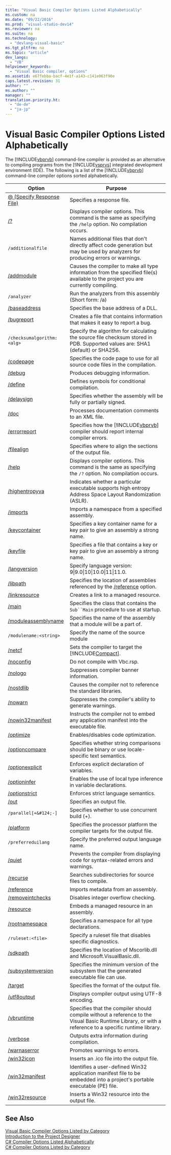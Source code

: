 ```yaml
---
title: "Visual Basic Compiler Options Listed Alphabetically"
ms.custom: na
ms.date: "09/22/2016"
ms.prod: "visual-studio-dev14"
ms.reviewer: na
ms.suite: na
ms.technology: 
  - "devlang-visual-basic"
ms.tgt_pltfrm: na
ms.topic: "article"
dev_langs: 
  - "VB"
helpviewer_keywords: 
  - "Visual Basic compiler, options"
ms.assetid: e67febba-bacf-4e1f-a143-c141e063f90e
caps.latest.revision: 31
author: ""
ms.author: ""
manager: ""
translation.priority.ht: 
  - "de-de"
  - "ja-jp"
---
```

# Visual Basic Compiler Options Listed Alphabetically
The [!INCLUDE[vbprvb](../vs140/includes/vbprvb_md.md)] command-line compiler is provided as an alternative to compiling programs from the [!INCLUDE[vsprvs](../vs140/includes/vsprvs_md.md)] integrated development environment (IDE). The following is a list of the [!INCLUDE[vbprvb](../vs140/includes/vbprvb_md.md)] command-line compiler options sorted alphabetically.  
  
|Option|Purpose|  
|------------|-------------|  
|[@ (Specify Response File)](../vs140/@--specify-response-file---visual-basic-.md)|Specifies a response file.|  
|[/?](../vs140/-help------visual-basic-.md)|Displays compiler options. This command is the same as specifying the `/help` option. No compilation occurs.|  
|`/additionalfile`|Names additional files that don't directly affect code generation but may be used by analyzers for producing errors or warnings.|  
|[/addmodule](../vs140/-addmodule.md)|Causes the compiler to make all type information from the specified file(s) available to the project you are currently compiling.|  
|`/analyzer`|Run the analyzers from this assembly (Short form: /a)|  
|[/baseaddress](../vs140/-baseaddress.md)|Specifies the base address of a DLL.|  
|[/bugreport](../vs140/-bugreport.md)|Creates a file that contains information that makes it easy to report a bug.|  
|`/checksumalgorithm:<alg>`|Specify the algorithm for calculating the source file checksum stored in PDB.  Supported values are: SHA1 (default) or SHA256.|  
|[/codepage](../vs140/-codepage--visual-basic-.md)|Specifies the code page to use for all source code files in the compilation.|  
|[/debug](../vs140/-debug--visual-basic-.md)|Produces debugging information.|  
|[/define](../vs140/-define--visual-basic-.md)|Defines symbols for conditional compilation.|  
|[/delaysign](../vs140/-delaysign.md)|Specifies whether the assembly will be fully or partially signed.|  
|[/doc](../vs140/-doc.md)|Processes documentation comments to an XML file.|  
|[/errorreport](../vs140/-errorreport.md)|Specifies how the [!INCLUDE[vbprvb](../vs140/includes/vbprvb_md.md)] compiler should report internal compiler errors.|  
|[/filealign](../vs140/-filealign.md)|Specifies where to align the sections of the output file.|  
|[/help](../vs140/-help------visual-basic-.md)|Displays compiler options. This command is the same as specifying the `/?` option. No compilation occurs.|  
|[/highentropyva](../vs140/-highentropyva--visual-basic-.md)|Indicates whether a particular executable supports high entropy Address Space Layout Randomization (ASLR).|  
|[/imports](../vs140/-imports--visual-basic-.md)|Imports a namespace from a specified assembly.|  
|[/keycontainer](../vs140/-keycontainer.md)|Specifies a key container name for a key pair to give an assembly a strong name.|  
|[/keyfile](../vs140/-keyfile.md)|Specifies a file that contains a key or key pair to give an assembly a strong name.|  
|[/langversion](../vs140/-langversion--visual-basic-.md)|Specify language version: 9&#124;9.0&#124;10&#124;10.0&#124;11&#124;11.0.|  
|[/libpath](../vs140/-libpath.md)|Specifies the location of assemblies referenced by the [/reference](../vs140/-reference--visual-basic-.md) option.|  
|[/linkresource](../vs140/-linkresource--visual-basic-.md)|Creates a link to a managed resource.|  
|[/main](../vs140/-main.md)|Specifies the class that contains the `Sub``Main` procedure to use at startup.|  
|[/moduleassemblyname](../vs140/-moduleassemblyname.md)|Specifies the name of the assembly that a module will be a part of.|  
|`/modulename:<string>`|Specify the name of the source module|  
|[/netcf](../vs140/-netcf.md)|Sets the compiler to target the [!INCLUDE[Compact](../vs140/includes/compact_md.md)].|  
|[/noconfig](../vs140/-noconfig.md)|Do not compile with Vbc.rsp.|  
|[/nologo](../vs140/-nologo--visual-basic-.md)|Suppresses compiler banner information.|  
|[/nostdlib](../vs140/-nostdlib--visual-basic-.md)|Causes the compiler not to reference the standard libraries.|  
|[/nowarn](../vs140/-nowarn.md)|Suppresses the compiler's ability to generate warnings.|  
|[/nowin32manifest](../vs140/-nowin32manifest--visual-basic-.md)|Instructs the compiler not to embed any application manifest into the executable file.|  
|[/optimize](../vs140/-optimize.md)|Enables/disables code optimization.|  
|[/optioncompare](../vs140/-optioncompare.md)|Specifies whether string comparisons should be binary or use locale-specific text semantics.|  
|[/optionexplicit](../vs140/-optionexplicit.md)|Enforces explicit declaration of variables.|  
|[/optioninfer](../vs140/-optioninfer.md)|Enables the use of local type inference in variable declarations.|  
|[/optionstrict](../vs140/-optionstrict.md)|Enforces strict language semantics.|  
|[/out](../vs140/-out--visual-basic-.md)|Specifies an output file.|  
|`/parallel[+&#124;-]`|Specifies whether to use concurrent build (+).|  
|[/platform](../vs140/-platform--visual-basic-.md)|Specifies the processor platform the compiler targets for the output file.|  
|`/preferreduilang`|Specify the preferred output language name.|  
|[/quiet](../vs140/-quiet.md)|Prevents the compiler from displaying code for syntax-related errors and warnings.|  
|[/recurse](../vs140/-recurse.md)|Searches subdirectories for source files to compile.|  
|[/reference](../vs140/-reference--visual-basic-.md)|Imports metadata from an assembly.|  
|[/removeintchecks](../vs140/-removeintchecks.md)|Disables integer overflow checking.|  
|[/resource](../vs140/-resource--visual-basic-.md)|Embeds a managed resource in an assembly.|  
|[/rootnamespace](../vs140/-rootnamespace.md)|Specifies a namespace for all type declarations.|  
|`/ruleset:<file>`|Specify a ruleset file that disables specific diagnostics.|  
|[/sdkpath](../vs140/-sdkpath.md)|Specifies the location of Mscorlib.dll and Microsoft.VisualBasic.dll.|  
|[/subsystemversion](../vs140/-subsystemversion--visual-basic-.md)|Specifies the minimum version of the subsystem that the generated executable file can use.|  
|[/target](../vs140/-target--visual-basic-.md)|Specifies the format of the output file.|  
|[/utf8output](../vs140/-utf8output--visual-basic-.md)|Displays compiler output using UTF-8 encoding.|  
|[/vbruntime](../vs140/-vbruntime.md)|Specifies that the compiler should compile without a reference to the Visual Basic Runtime Library, or with a reference to a specific runtime library.|  
|[/verbose](../vs140/-verbose.md)|Outputs extra information during compilation.|  
|[/warnaserror](../vs140/-warnaserror--visual-basic-.md)|Promotes warnings to errors.|  
|[/win32icon](../vs140/-win32icon.md)|Inserts an .ico file into the output file.|  
|[/win32manifest](../vs140/-win32manifest--visual-basic-.md)|Identifies a user-defined Win32 application manifest file to be embedded into a project's portable executable (PE) file.|  
|[/win32resource](../vs140/-win32resource.md)|Inserts a Win32 resource into the output file.|  
  
## See Also  
 [Visual Basic Compiler Options Listed by Category](../vs140/visual-basic-compiler-options-listed-by-category.md)   
 [Introduction to the Project Designer](assetId:///898dd854-c98d-430c-ba1b-a913ce3c73d7)   
 [C# Compiler Options Listed Alphabetically](../vs140/csharp-compiler-options-listed-alphabetically.md)   
 [C# Compiler Options Listed by Category](../vs140/csharp-compiler-options-listed-by-category.md)